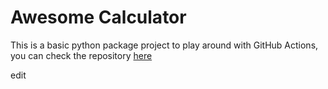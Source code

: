 # Awesome Calculator
This is a basic python package project to play around with GitHub Actions, you can check the repository [here](https://github.com/dedreira/awesomecalculator)

edit
